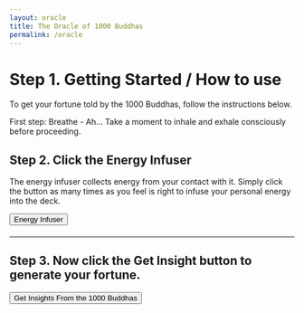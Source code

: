 ```yaml
---
layout: oracle
title: The Oracle of 1000 Buddhas
permalink: /oracle
---
```


# Step 1. Getting Started / How to use

To get your fortune told by the 1000 Buddhas, follow the instructions below.

First step: Breathe - Ah... Take a moment to inhale and exhale consciously before proceeding.


## Step 2. Click the Energy Infuser

The energy infuser collects energy from your contact with it. Simply click the button as many times as you feel is right to infuse your personal energy into the deck.

<main class="uk-text-center">
<button onclick="getRandom()" id="btn1" class="uk-button uk-button-primary">Energy Infuser</button>
<h4 id="number"></h4>
<div class="uk-container"><span id="clickprogress"></span></div>
</main>

***

## Step 3. Now click the Get Insight button to generate your fortune.

<div class="uk-text-center">
<input class="Randombutton uk-button uk-button-primary uk-width-1-1" type="button" value="Get Insights From the 1000 Buddhas" onclick="randomImg()">
<div id="insight" class="uk-align-center"></div>
</div>
